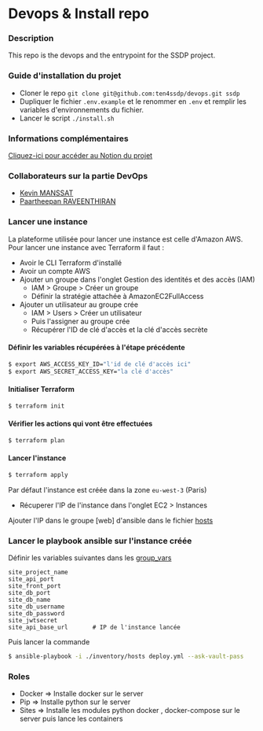 # Devops & Install repo

### Description

This repo is the devops and the entrypoint for the SSDP project.

### Guide d'installation du projet

- Cloner le repo `git clone git@github.com:ten4ssdp/devops.git ssdp`
- Dupliquer le fichier `.env.example` et le renommer en `.env` et remplir les variables d'environnements du fichier.
- Lancer le script `./install.sh`

### Informations complémentaires

[Cliquez-ici pour accéder au Notion du projet](https://www.notion.so/Groupe-10-657ad39759404d0ea9f6217de1690b5e)

### Collaborateurs sur la partie DevOps

* [Kevin MANSSAT](https://github.com/Rayzors)
* [Paartheepan RAVEENTHIRAN](https://github.com/punkte)

### Lancer une instance

La plateforme utilisée pour lancer une instance est celle d'Amazon AWS.  
Pour lancer une instance avec Terraform il faut :
* Avoir le CLI Terraform d'installé
* Avoir un compte AWS
* Ajouter un groupe dans l'onglet Gestion des identités et des accès (IAM)
  * IAM > Groupe > Créer un groupe
  * Définir la stratégie attachée à AmazonEC2FullAccess
* Ajouter un utilisateur au groupe crée
  * IAM > Users > Créer un utilisateur
  * Puis l'assigner au groupe crée
  * Récupérer l'ID de clé d'accès et la clé d'accès secrète

#### Définir les variables récupérées à l'étape précédente 

```bash
$ export AWS_ACCESS_KEY_ID="l'id de clé d'accès ici"
$ export AWS_SECRET_ACCESS_KEY="la clé d'accès"
```

#### Initialiser Terraform

```bash
$ terraform init
```
#### Vérifier les actions qui vont être effectuées

```bash
$ terraform plan
```
#### Lancer l'instance
```bash
$ terraform apply
```

Par défaut l'instance est créée dans la zone `eu-west-3` (Paris)

* Récuperer l'IP de l'instance dans l'onglet EC2 > Instances 

Ajouter l'IP dans le groupe [web] d'ansible dans le fichier [hosts](./ansible/inventory/hosts)

### Lancer le playbook ansible sur l'instance créée

Définir les variables suivantes dans les [group_vars](./ansible/inventory/group_vars/all)
```
site_project_name
site_api_port
site_front_port
site_db_port
site_db_name
site_db_username
site_db_password
site_jwtsecret
site_api_base_url       # IP de l'instance lancée 
```
 

Puis lancer la commande 
```bash
$ ansible-playbook -i ./inventory/hosts deploy.yml --ask-vault-pass
```

### Roles

* Docker => Installe docker sur le server
* Pip => Installe python sur le server
* Sites => Installe les modules python docker , docker-compose sur le server puis lance les containers


